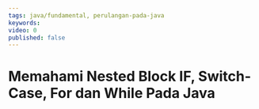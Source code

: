 ```yaml
---
tags: java/fundamental, perulangan-pada-java
keywords: 
video: 0
published: false
---
```

# Memahami Nested Block IF, Switch-Case, For dan While Pada Java